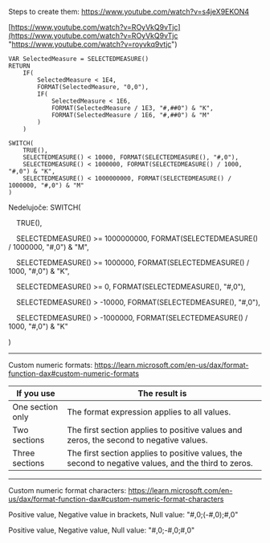 Steps to create them: https://www.youtube.com/watch?v=s4jeX9EKON4

[https://www.youtube.com/watch?v=ROyVkQ9vTjc](https://www.youtube.com/watch?v=ROyVkQ9vTjc "https://www.youtube.com/watch?v=royvkq9vtjc")

```sql(dax)
VAR SelectedMeasure = SELECTEDMEASURE()
RETURN
    IF(
        SelectedMeasure < 1E4,
        FORMAT(SelectedMeasure, "0,0"),
        IF(
            SelectedMeasure < 1E6,
            FORMAT(SelectedMeasure / 1E3, "#,##0") & "K",
            FORMAT(SelectedMeasure / 1E6, "#,##0") & "M"
        )
    )
```

```sql(dax)
SWITCH(
    TRUE(),
    SELECTEDMEASURE() < 10000, FORMAT(SELECTEDMEASURE(), "#,0"),
    SELECTEDMEASURE() < 1000000, FORMAT(SELECTEDMEASURE() / 1000, "#,0") & "K",
    SELECTEDMEASURE() < 1000000000, FORMAT(SELECTEDMEASURE() / 1000000, "#,0") & "M"
)
```

Nedelujoče:
SWITCH(

    TRUE(),

    SELECTEDMEASURE() >= 1000000000, FORMAT(SELECTEDMEASURE() / 1000000, "#,0") & "M",

    SELECTEDMEASURE() >= 1000000, FORMAT(SELECTEDMEASURE() / 1000, "#,0") & "K",

    SELECTEDMEASURE() >= 0, FORMAT(SELECTEDMEASURE(), "#,0"),

    SELECTEDMEASURE() > -10000, FORMAT(SELECTEDMEASURE(), "#,0"),

    SELECTEDMEASURE() > -1000000, FORMAT(SELECTEDMEASURE() / 1000, "#,0") & "K"

)

---

Custom numeric formats: https://learn.microsoft.com/en-us/dax/format-function-dax#custom-numeric-formats

| If you use       | The result is                                                                                        |
|------------------|------------------------------------------------------------------------------------------------------|
| One section only | The format expression applies to all values.                                                         |
| Two sections     | The first section applies to positive values and zeros, the second to negative values.               |
| Three sections   | The first section applies to positive values, the second to negative values, and the third to zeros. |

---

Custom numeric format characters: https://learn.microsoft.com/en-us/dax/format-function-dax#custom-numeric-format-characters


Positive value, Negative value in brackets, Null value:
"#,0;(-#,0);#,0"

Positive value, Negative value, Null value:
"#,0;-#,0;#,0"